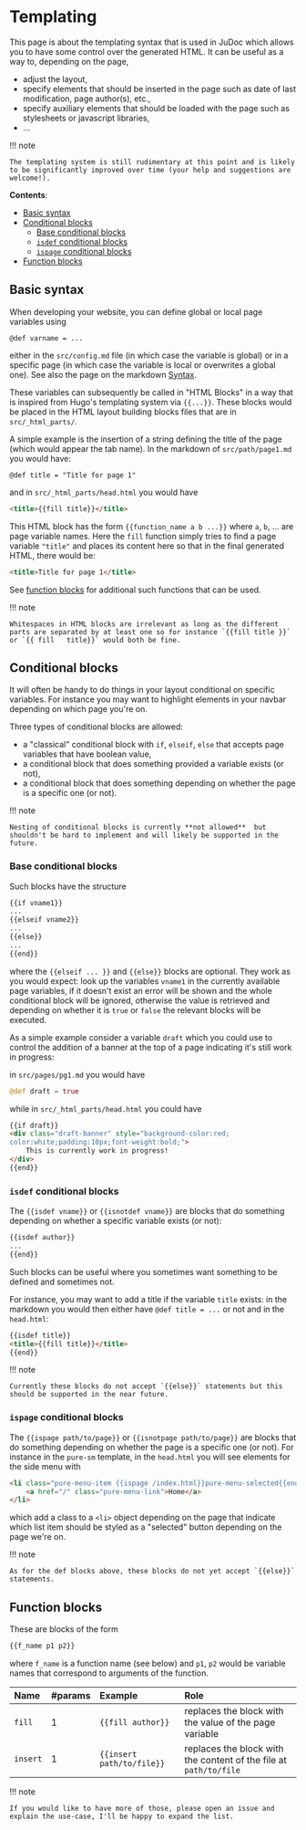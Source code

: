 # Templating

This page is about the templating syntax that is used in JuDoc which allows you to have some control over the generated HTML.
It can be useful as a way to, depending on the page,

* adjust the layout,
* specify elements that should be inserted in the page such as date of last modification, page author(s), etc.,
* specify auxiliary elements that should be loaded with the page such as stylesheets or javascript libraries,
* ...

!!! note

    The templating system is still rudimentary at this point and is likely to be significantly improved over time (your help and suggestions are welcome!).

**Contents**:

* [Basic syntax](#Basic-syntax-1)
* [Conditional blocks](#Conditional-blocks-1)
  * [Base conditional blocks](#Base-conditional-blocks-1)
  * [`isdef` conditional blocks](#isdef-conditional-blocks-1)
  * [`ispage` conditional blocks](#ispage-conditional-blocks-1)
* [Function blocks](#Function-blocks-1)

## Basic syntax

When developing your website, you can define global or local page variables using

```judoc
@def varname = ...
```

either in the `src/config.md` file  (in which case the variable is global) or in a specific page (in which case the variable is local or overwrites a global one).
See also the page on the markdown [Syntax](@ref).

These variables can subsequently be called in "HTML Blocks" in a way that is inspired from Hugo's templating system via `{{...}}`.
These blocks would be placed in the  HTML layout building blocks files that are in `src/_html_parts/`.

A simple example is the insertion of a string defining the title of the page (which would appear the tab name).
In the markdown of `src/path/page1.md` you would have:

```judoc
@def title = "Title for page 1"
```

and in `src/_html_parts/head.html` you would have

```html
<title>{{fill title}}</title>
```

This HTML block has the form `{{function_name a b ...}}` where `a`, `b`, ... are page variable names.
Here the `fill` function simply tries to find a page variable `"title"` and places its content here so that in the final generated HTML, there would be:

```html
<title>Title for page 1</title>
```

See [function blocks](#Function-blocks-1) for additional such functions that can be used.

!!! note

    Whitespaces in HTML blocks are irrelevant as long as the different parts are separated by at least one so for instance `{{fill title }}` or `{{ fill   title}}` would both be fine.

## Conditional blocks

It will often be handy to do things in your layout conditional on specific variables.
For instance you may want to highlight elements in your navbar depending on which page you're on.

Three types of conditional blocks are allowed:

* a "classical" conditional block with `if`, `elseif`, `else` that accepts page variables that have boolean value,
* a conditional block that does something provided a variable exists (or not),
* a conditional block that does something depending on whether the page is a specific one (or not).

!!! note

    Nesting of conditional blocks is currently **not allowed**  but shouldn't be hard to implement and will likely be supported in the future.

### Base conditional blocks

Such blocks have the structure

```html
{{if vname1}}
...
{{elseif vname2}}
...
{{else}}
...
{{end}}
```

where the `{{elseif ... }}` and `{{else}}` blocks are optional.
They work as you would expect: look up the variables `vname1` in the currently available page variables, if it doesn't exist an error will be shown and the whole conditional block will be ignored, otherwise the value is retrieved and depending on whether it is `true` or `false` the relevant blocks will be executed.

As a simple example consider a variable `draft` which you could use to control the addition of a banner at the top of a page indicating it's still work in progress:

in `src/pages/pg1.md` you would have

```julia
@def draft = true
```

while in `src/_html_parts/head.html` you could have

```html
{{if draft}}
<div class="draft-banner" style="background-color:red;
color:white;padding:10px;font-weight:bold;">
    This is currently work in progress!
</div>
{{end}}
```

### `isdef` conditional blocks

The `{{isdef vname}}` or `{{isnotdef vname}}` are blocks that do something depending on whether a specific variable exists (or not):

```html
{{isdef author}}
...
{{end}}
```

Such blocks can be useful where you sometimes want something to be defined and sometimes not.

For instance, you may want to add a title if the variable `title` exists: in the markdown you would then either have `@def title = ...` or not and in the `head.html`:

```html
{{isdef title}}
<title>{{fill title}}</title>
{{end}}
```

!!! note

    Currently these blocks do not accept `{{else}}` statements but this should be supported in the near future.

### `ispage` conditional blocks

The `{{ispage path/to/page}}` or `{{isnotpage path/to/page}}` are blocks that do something depending on whether the page is a specific one (or not).
For instance in the `pure-sm` template, in the `head.html` you will see elements for the side menu with

```html
<li class="pure-menu-item {{ispage /index.html}}pure-menu-selected{{end}}">
    <a href="/" class="pure-menu-link">Home</a>
</li>
```

which add a class to a `<li>` object depending on the page that indicate which list item should be styled as a "selected" button depending on the page we're on.

!!! note

    As for the def blocks above, these blocks do not yet accept `{{else}}` statements.

## Function blocks

These are blocks of the form

```html
{{f_name p1 p2}}
```

where `f_name` is a function name (see below) and `p1`, `p2` would be variable names that correspond to arguments of the function.

| Name | #params | Example | Role |
| :------------ | :------------------- | :------ | :--- |
| `fill` | 1 | `{{fill author}}` | replaces the block with the value of the page variable
| `insert` | 1 | `{{insert path/to/file}}` | replaces the block with the content of the file at `path/to/file`

!!! note

    If you would like to have more of those, please open an issue and explain the use-case, I'll be happy to expand the list.
